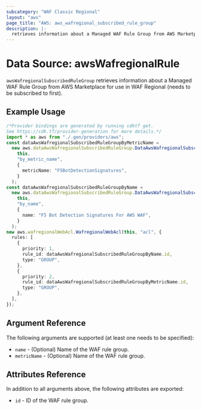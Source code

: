 ```yaml
---
subcategory: "WAF Classic Regional"
layout: "aws"
page_title: "AWS: aws_wafregional_subscribed_rule_group"
description: |-
  retrieves information about a Managed WAF Rule Group from AWS Marketplace for use in WAF Regional.
---
```


# Data Source: awsWafregionalRule

`awsWafregionalSubscribedRuleGroup` retrieves information about a Managed WAF Rule Group from AWS Marketplace for use in WAF Regional (needs to be subscribed to first).

## Example Usage

```typescript
/*Provider bindings are generated by running cdktf get.
See https://cdk.tf/provider-generation for more details.*/
import * as aws from "./.gen/providers/aws";
const dataAwsWafregionalSubscribedRuleGroupByMetricName =
  new aws.dataAwsWafregionalSubscribedRuleGroup.DataAwsWafregionalSubscribedRuleGroup(
    this,
    "by_metric_name",
    {
      metricName: "F5BotDetectionSignatures",
    }
  );
const dataAwsWafregionalSubscribedRuleGroupByName =
  new aws.dataAwsWafregionalSubscribedRuleGroup.DataAwsWafregionalSubscribedRuleGroup(
    this,
    "by_name",
    {
      name: "F5 Bot Detection Signatures For AWS WAF",
    }
  );
new aws.wafregionalWebAcl.WafregionalWebAcl(this, "acl", {
  rules: [
    {
      priority: 1,
      rule_id: dataAwsWafregionalSubscribedRuleGroupByName.id,
      type: "GROUP",
    },
    {
      priority: 2,
      rule_id: dataAwsWafregionalSubscribedRuleGroupByMetricName.id,
      type: "GROUP",
    },
  ],
});

```

## Argument Reference

The following arguments are supported (at least one needs to be specified):

* `name` - (Optional) Name of the WAF rule group.
* `metricName` - (Optional) Name of the WAF rule group.

## Attributes Reference

In addition to all arguments above, the following attributes are exported:

* `id` - ID of the WAF rule group.
